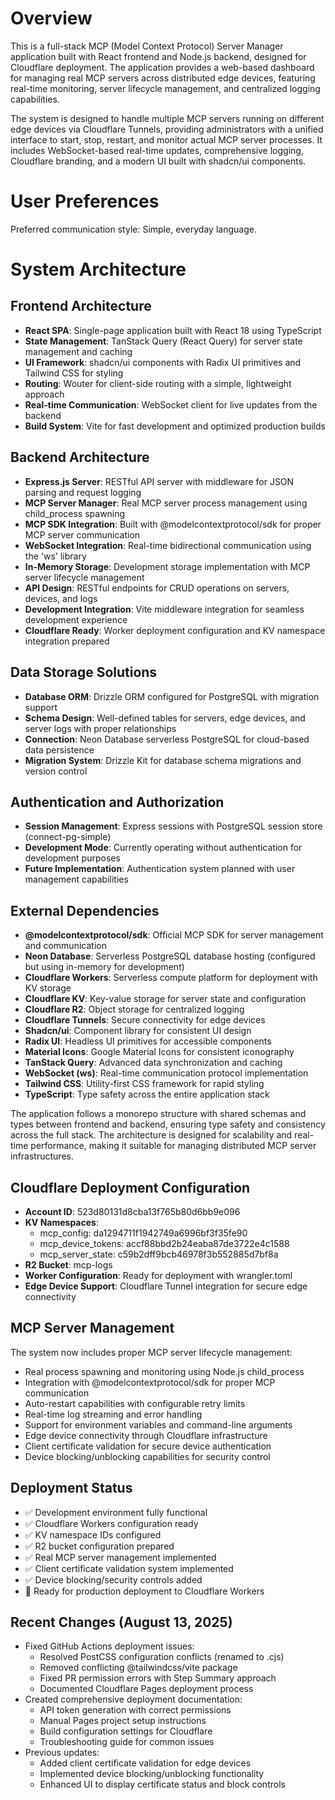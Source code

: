 # Overview

This is a full-stack MCP (Model Context Protocol) Server Manager application built with React frontend and Node.js backend, designed for Cloudflare deployment. The application provides a web-based dashboard for managing real MCP servers across distributed edge devices, featuring real-time monitoring, server lifecycle management, and centralized logging capabilities.

The system is designed to handle multiple MCP servers running on different edge devices via Cloudflare Tunnels, providing administrators with a unified interface to start, stop, restart, and monitor actual MCP server processes. It includes WebSocket-based real-time updates, comprehensive logging, Cloudflare branding, and a modern UI built with shadcn/ui components.

# User Preferences

Preferred communication style: Simple, everyday language.

# System Architecture

## Frontend Architecture
- **React SPA**: Single-page application built with React 18 using TypeScript
- **State Management**: TanStack Query (React Query) for server state management and caching
- **UI Framework**: shadcn/ui components with Radix UI primitives and Tailwind CSS for styling
- **Routing**: Wouter for client-side routing with a simple, lightweight approach
- **Real-time Communication**: WebSocket client for live updates from the backend
- **Build System**: Vite for fast development and optimized production builds

## Backend Architecture
- **Express.js Server**: RESTful API server with middleware for JSON parsing and request logging
- **MCP Server Manager**: Real MCP server process management using child_process spawning
- **MCP SDK Integration**: Built with @modelcontextprotocol/sdk for proper MCP server communication
- **WebSocket Integration**: Real-time bidirectional communication using the 'ws' library
- **In-Memory Storage**: Development storage implementation with MCP server lifecycle management
- **API Design**: RESTful endpoints for CRUD operations on servers, devices, and logs
- **Development Integration**: Vite middleware integration for seamless development experience
- **Cloudflare Ready**: Worker deployment configuration and KV namespace integration prepared

## Data Storage Solutions
- **Database ORM**: Drizzle ORM configured for PostgreSQL with migration support
- **Schema Design**: Well-defined tables for servers, edge devices, and server logs with proper relationships
- **Connection**: Neon Database serverless PostgreSQL for cloud-based data persistence
- **Migration System**: Drizzle Kit for database schema migrations and version control

## Authentication and Authorization
- **Session Management**: Express sessions with PostgreSQL session store (connect-pg-simple)
- **Development Mode**: Currently operating without authentication for development purposes
- **Future Implementation**: Authentication system planned with user management capabilities

## External Dependencies
- **@modelcontextprotocol/sdk**: Official MCP SDK for server management and communication
- **Neon Database**: Serverless PostgreSQL database hosting (configured but using in-memory for development)
- **Cloudflare Workers**: Serverless compute platform for deployment with KV storage
- **Cloudflare KV**: Key-value storage for server state and configuration
- **Cloudflare R2**: Object storage for centralized logging
- **Cloudflare Tunnels**: Secure connectivity for edge devices
- **Shadcn/ui**: Component library for consistent UI design
- **Radix UI**: Headless UI primitives for accessible components
- **Material Icons**: Google Material Icons for consistent iconography
- **TanStack Query**: Advanced data synchronization and caching
- **WebSocket (ws)**: Real-time communication protocol implementation
- **Tailwind CSS**: Utility-first CSS framework for rapid styling
- **TypeScript**: Type safety across the entire application stack

The application follows a monorepo structure with shared schemas and types between frontend and backend, ensuring type safety and consistency across the full stack. The architecture is designed for scalability and real-time performance, making it suitable for managing distributed MCP server infrastructures.

## Cloudflare Deployment Configuration
- **Account ID**: 523d80131d8cba13f765b80d6bb9e096
- **KV Namespaces**: 
  - mcp_config: da1294711f1942749a6996bf3f35fe90
  - mcp_device_tokens: accf88bbd2b24eaba87de3722e4c1588
  - mcp_server_state: c59b2dff9bcb46978f3b552885d7bf8a
- **R2 Bucket**: mcp-logs
- **Worker Configuration**: Ready for deployment with wrangler.toml
- **Edge Device Support**: Cloudflare Tunnel integration for secure edge connectivity

## MCP Server Management
The system now includes proper MCP server lifecycle management:
- Real process spawning and monitoring using Node.js child_process
- Integration with @modelcontextprotocol/sdk for proper MCP communication
- Auto-restart capabilities with configurable retry limits
- Real-time log streaming and error handling
- Support for environment variables and command-line arguments
- Edge device connectivity through Cloudflare infrastructure
- Client certificate validation for secure device authentication
- Device blocking/unblocking capabilities for security control

## Deployment Status
- ✅ Development environment fully functional
- ✅ Cloudflare Workers configuration ready
- ✅ KV namespace IDs configured
- ✅ R2 bucket configuration prepared
- ✅ Real MCP server management implemented
- ✅ Client certificate validation system implemented
- ✅ Device blocking/security controls added
- 🔄 Ready for production deployment to Cloudflare Workers

## Recent Changes (August 13, 2025)
- Fixed GitHub Actions deployment issues:
  - Resolved PostCSS configuration conflicts (renamed to .cjs)
  - Removed conflicting @tailwindcss/vite package
  - Fixed PR permission errors with Step Summary approach
  - Documented Cloudflare Pages deployment process
- Created comprehensive deployment documentation:
  - API token generation with correct permissions
  - Manual Pages project setup instructions
  - Build configuration settings for Cloudflare
  - Troubleshooting guide for common issues
- Previous updates:
  - Added client certificate validation for edge devices
  - Implemented device blocking/unblocking functionality
  - Enhanced UI to display certificate status and block controls